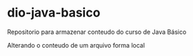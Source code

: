 # dio-java-basico
Repositorio para armazenar conteudo do curso de Java Básico

Alterando o conteudo  de um arquivo forma local
